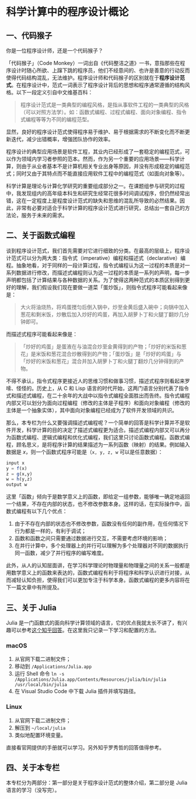 # 科学计算中的程序设计概论

## 一、代码猴子

你是一位程序设计师，还是一个代码猴子？

「代码猴子」（Code Monkey）一词出自《代码整洁之道》一书，意指那些在程序设计时随心所欲、上蹿下跳的程序员，他们不经意间的、也许是善意的行动反而使得代码结构混乱，无法维护。程序设计师和代码猴子的区别就在于**程序设计范式**。在程序设计中，范式一词表示了程序设计背后的思想和程序通常遵循的结构风格。以下一段定义引自中文维基百科：

> 程序设计范式是一类典型的编程风格，是指从事软件工程的一类典型的风格（可以对照方法学）。如：函数式编程、过程式编程、面向对象编程、指令式编程等等为不同的编程范型。

显然，良好的程序设计范式使得程序易于维护、易于根据需求的不断变化而不断更新迭代，减少出错概率，增强团队协作的效率。

程序设计的典型应用场景是软件工程，其业内已经形成了一套稳定的编程范式，可以作为领域内学习者参照的范本。然而，作为另一个重要的应用场景——科学计算，则由于从业者基本不是计算机相关专业出身等原因，并没有形成稳定的编程范式；同时又由于其特点而不能直接应用软件工程中的编程范式（如面向对象等）。

科学计算是理论与计算化学研究的重要组成部分之一。在课题组参与研究的过程中，我发现组内的高年级本科生和研究生经常花很多时间调试程序，但仍然经常出错，这在一定程度上是程度设计范式的缺失和思维的混乱所导致的必然结果。因此，非常有必要对适合于科学计算的程序设计范式进行研究，总结出一套自己的方法论，服务于未来的需求。

## 二、关于函数式编程

谈到程序设计范式，我们首先需要对它进行细致的分类。在最高的层级上，程序设计范式可以分为两大类：指令式（imperative）编程和描述式（declarative）编程。抽象地看，对于同样的一段计算过程，指令式编程认为这一过程的本质是对一系列数据进行修改，而描述式编程则认为这一过程的本质是一系列的声明，每一步声明都包括了计算结果与各种数据的关系。为了使得这两种范式的本质区别得到更好的理解，我们假设我们现在要做一道菜「蛋炒饭」，则指令式程序可能看起来像是：

> 大火将油烧热，将鸡蛋搅匀后倒入锅中，炒至金黄后盛入碗中；向锅中加入葱花和剩米饭，炒散后加入炒好的鸡蛋，再加入胡萝卜丁和火腿丁翻炒几分钟即可。

而描述式程序可能看起来像是：

> 「炒好的鸡蛋」是蛋液在与油混合炒至金黄得到的产物；「炒好的米饭和葱花」是米饭和葱花混合炒散得到的产物；「蛋炒饭」是「炒好的鸡蛋」与「炒好的米饭和葱花」混合并加入胡萝卜丁和火腿丁翻炒几分钟得到的产物。

不得不承认，指令式程序更接近人的思维习惯和做事习惯，描述式程序则看起来罗嗦、怪怪的。历史上，从 C 和 Lisp 语言的时代开始，这两门语言分别代表了指令式和描述式编程，在二十余年的大战中以指令式编程全面胜出而告终。指令式编程内部又可以划分为面向过程编程（修改的主体是子程序）和面向对象编程（修改的主体是一个抽象实体），其中面向对象编程已经成为了软件开发领域的共识。

那么，本专栏为什么又要强调描述式编程呢？一个简单的回答是科学计算并不是软件开发，科学计算的目的决定了描述式编程更为适合。描述式编程内部又可以再分为函数式编程、逻辑式编程和优化式编程，我们这里只讨论函数式编程。函数式编程，顾名思义，是将程序计算的结果描述为一系列函数（映射）的结果。例如输入数据是 $x$，则一个函数式程序可能是（`x, y, z, w` 可以是任意数据）：

```julia
input x
y = f(x)
z = g(x,y)
w = h(y,z)
output w
```

这里「函数」倾向于是数学意义上的函数，即给定一组参数，能够唯一确定地返回一个结果，不存在内部的状态，也不修改参数本身。这样的话，在实际操作中，函数式编程有以下几个优点：

1. 由于不存在内部的状态也不修改参数，函数没有任何的副作用，在任何情况下行为都是一样的，有利于调试；
2. 函数和函数之间只需要通过数据进行交互，不需要考虑环境的影响；
3. 在并行计算中，多个处理器上的并行可以理解为多个处理器对不同的数据执行同一函数，减少了并行程序的编写难度。

此外，从人的认知层面讲，在学习科学理论时物理量和物理量之间的关系一般都是用数学意义上的函数来表达的，函数式编程有利于将程序和科学认识进行对接，从而减轻认知负担，使得我们可以更加专注于科学本身。函数式编程的更多内容将在下一篇文章中有所提及。

## 三、关于 Julia

Julia 是一门函数式的面向科学计算领域的语言，它的优点我就太长不讲了，有兴趣可以参考[这个知乎回答](https://www.zhihu.com/question/362999182/answer/953669501)。在这里我只记录一下学习和配置的方法。

### macOS

1. 从官网下载二进制文件；
2. 移动到 `/Applications/Julia.app`
3. 运行 Shell 命令 `ln -s /Applications/Julia.app/Contents/Resources/julia/bin/julia /usr/local/bin/julia`
4. 在 Visual Studio Code 中下载 Julia 插件并填写路径。

### Linux

1. 从官网下载二进制文件；
2. 解压到 `~/local/julia`
3. 类似地配置环境变量。

直接看官网提供的手册就可以学习。另外知乎罗秀哲的回答值得参考。

## 四、关于本专栏

本专栏分为两部分：第一部分是关于程序设计范式的整体介绍，第二部分是 Julia 语言的学习（没写完）。

